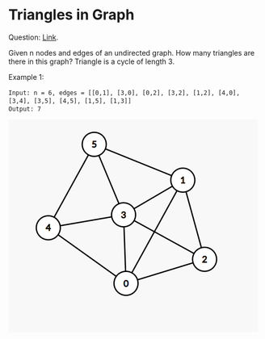 # Triangles in Graph
Question: [Link](https://leetcode.com/discuss/interview-question/305644/google-onsite-triangles-in-graph).

Given n nodes and edges of an undirected graph. How many triangles are there in this graph? Triangle is a cycle of length 3.

Example 1:
```
Input: n = 6, edges = [[0,1], [3,0], [0,2], [3,2], [1,2], [4,0], [3,4], [3,5], [4,5], [1,5], [1,3]]
Output: 7
```
![Example](Exmaple.png)